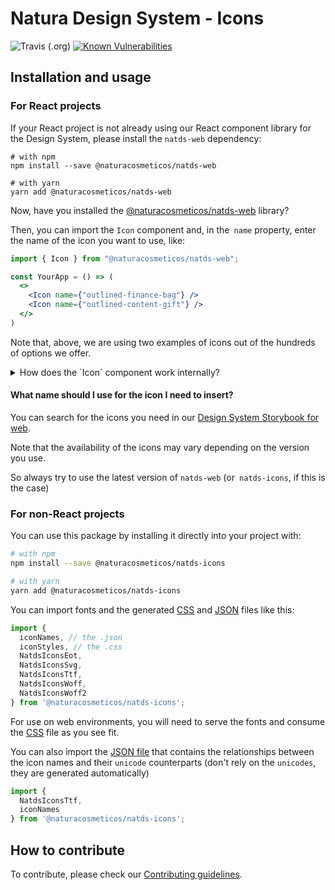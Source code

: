 # Natura Design System - Icons

![Travis (.org)](https://img.shields.io/travis/natura-cosmeticos/natds-js.svg)
[![Known Vulnerabilities](https://snyk.io/test/github/natura-cosmeticos/natds-js/badge.svg?targetFile=package.json)](https://snyk.io/test/github/natura-cosmeticos/natds-js?targetFile=package.json)

## Installation and usage

### For React projects

If your React project is not already using our React component library for the Design System, please install the `natds-web` dependency:

```shell script
# with npm
npm install --save @naturacosmeticos/natds-web

# with yarn
yarn add @naturacosmeticos/natds-web
```

Now, have you installed the [@naturacosmeticos/natds-web](https://github.com/natura-cosmeticos/natds-js/tree/master/packages/web) library?

Then, you can import the `Icon` component and, in the` name` property, enter the name of the icon you want to use, like:

```jsx
import { Icon } from "@naturacosmeticos/natds-web";

const YourApp = () => (
  <>
    <Icon name={"outlined-finance-bag"} />
    <Icon name={"outlined-content-gift"} />
  </>
)
```

Note that, above, we are using two examples of icons out of the hundreds of options we offer.

<details>
  <summary>How does the `Icon` component work internally?</summary>
  
We have created a React component using JSX that works like this:

```jsx highlight-line="2"
import React from "react"
import "@naturacosmeticos/natds-icons/dist/natds-icons.css";
import { iconNames } from "@naturacosmeticos/natds-icons";

const Icon = (props) => (
  <i className={`natds-icons-${props.name}`} />
);
```
  
</details>

#### What name should I use for the icon I need to insert?

You can search for the icons you need in our [Design System Storybook for web](https://storybook-web.natura.com.br).

Note that the availability of the icons may vary depending on the version you use.

So always try to use the latest version of `natds-web` (or` natds-icons`, if this is the case)

### For non-React projects

You can use this package by installing it directly into your project with:

```sh
# with npm
npm install --save @naturacosmeticos/natds-icons

# with yarn
yarn add @naturacosmeticos/natds-icons
```

You can import fonts and the generated [CSS](https://github.com/natura-cosmeticos/natds-js/blob/master/packages/icons/src/natds-icons.css) and [JSON](https://github.com/natura-cosmeticos/natds-js/blob/master/packages/icons/src/natds-icons.json) files like this:

```jsx highlight-line="2"
import {
  iconNames, // the .json
  iconStyles, // the .css
  NatdsIconsEot,
  NatdsIconsSvg,
  NatdsIconsTtf,
  NatdsIconsWoff,
  NatdsIconsWoff2
} from '@naturacosmeticos/natds-icons';
```

For use on web environments, you will need to serve the fonts and consume the [CSS](https://github.com/natura-cosmeticos/natds-js/blob/master/packages/icons/src/natds-icons.css) file as you see fit.

You can also import the [JSON file](https://github.com/natura-cosmeticos/natds-js/blob/master/packages/icons/src/natds-icons.json) that contains the relationships between the icon names and their `unicode` counterparts (don't rely on the `unicodes`, they are generated automatically)

```jsx highlight-line="2"
import {
  NatdsIconsTtf,
  iconNames
} from '@naturacosmeticos/natds-icons';
```

## How to contribute

To contribute, please check our [Contributing guidelines](./CONTRIBUTING.md).

